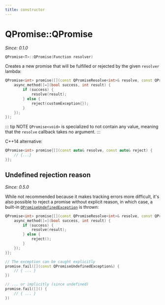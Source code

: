 ```yaml
---
title: constructor
---
```


# QPromise::QPromise

*Since: 0.1.0*

```cpp
QPromise<T>::QPromise(Function resolver)
```

Creates a new promise that will be fulfilled or rejected by the given `resolver` lambda:

```cpp
QPromise<int> promise([](const QPromiseResolve<int>& resolve, const QPromiseReject<int>& reject) {
    async_method([=](bool success, int result) {
        if (success) {
            resolve(result);
        } else {
            reject(customException{});
        }
    });
});
```

::: tip NOTE
`QPromise<void>` is specialized to not contain any value, meaning that the `resolve` callback takes
no argument.
:::

C++14 alternative:

```cpp
QPromise<int> promise{[](const auto& resolve, const auto& reject) {
    // {...}
}};
```

## Undefined rejection reason

*Since: 0.5.0*

While not recommended because it makes tracking errors more difficult, it's also possible to reject
a promise without explicit reason, in which case, a built-in [`QPromiseUndefinedException`](../exceptions/undefined.md)
is thrown:

```cpp
QPromise<int> promise{[](const QPromiseResolve<int>& resolve, const QPromiseReject<int>& reject) {
    async_method([=](bool success, int result) {
        if (success) {
            resolve(result);
        } else {
            reject();
        }
    });
}};
```

```cpp
// The exception can be caught explicitly
promise.fail([](const QPromiseUndefinedException&) {
    // { ... }
})

// ... or implicitly (since undefined)
promise.fail([]() {
    // { ... }
})
```
